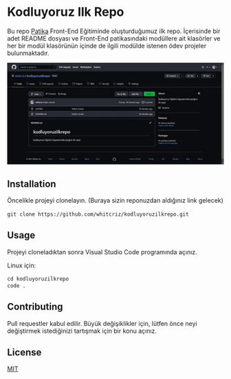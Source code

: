 # Kodluyoruz Ilk Repo

Bu repo [Patika](https://www.patika.dev/) Front-End Eğitiminde oluşturduğumuz ilk repo. İçerisinde bir adet README dosyası ve Front-End patikasındaki modüllere ait klasörler ve her bir modül klasörünün içinde de ilgili modülde istenen ödev projeler bulunmaktadır.


![Kodluyoruz ilk repo](github_kodluyoruzilkrepo.jpg)


## Installation

Öncelikle projeyi clonelayın. (Buraya sizin reponuzdan aldığınız link gelecek)

` git clone https://github.com/whitcriz/kodluyoruzilkrepo.git `

## Usage

Projeyi cloneladıktan sonra Visual Studio Code programında açınız.

Linux için:

```
cd kodluyoruzilkrepo
code .
```

## Contributing

Pull requestler kabul edilir. Büyük değişiklikler için, lütfen önce neyi değiştirmek istediğinizi tartışmak için bir konu açınız.

## License

[MIT](https://choosealicense.com/licenses/mit/)

